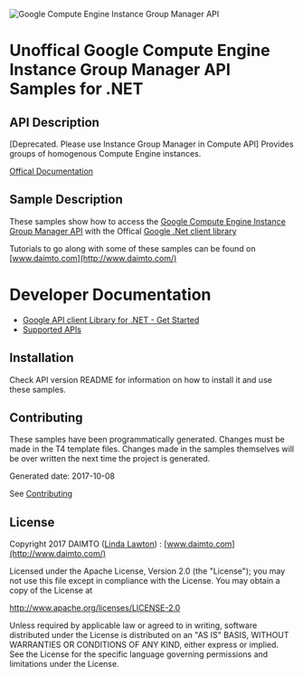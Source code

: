 ﻿![Google Compute Engine Instance Group Manager API](https://www.gstatic.com/images/branding/product/1x/googleg_32dp.png)

# Unoffical Google Compute Engine Instance Group Manager API Samples for .NET  

## API Description

[Deprecated. Please use Instance Group Manager in Compute API] Provides groups of homogenous Compute Engine instances.

[Offical Documentation](https://developers.google.com/compute/docs/instance-groups/manager/v1beta2)

## Sample Description

These samples show how to access the [Google Compute Engine Instance Group Manager API](https://developers.google.com/compute/docs/instance-groups/manager/v1beta2) with the Offical [Google .Net client library](https://github.com/google/google-api-dotnet-client)

Tutorials to go along with some of these samples can be found on [www.daimto.com](http://www.daimto.com/)

# Developer Documentation

* [Google API client Library for .NET - Get Started](https://developers.google.com/api-client-library/dotnet/get_started)
* [Supported APIs](https://developers.google.com/api-client-library/dotnet/apis/)

## Installation

Check API version README for information on how to install it and use these samples.

## Contributing


These samples have been programmatically generated. Changes must be made in the T4 template files. Changes made in the samples themselves will be over written the next time the project is generated.

Generated date: 2017-10-08

See [Contributing](CONTRIBUTING.md)

## License

Copyright 2017 DAIMTO ([Linda Lawton](https://twitter.com/LindaLawtonDK)) :  [www.daimto.com](http://www.daimto.com/)

Licensed under the Apache License, Version 2.0 (the "License"); you may not use this file except in compliance with
the License. You may obtain a copy of the License at

http://www.apache.org/licenses/LICENSE-2.0

Unless required by applicable law or agreed to in writing, software distributed under the License is distributed on
an "AS IS" BASIS, WITHOUT WARRANTIES OR CONDITIONS OF ANY KIND, either express or implied. See the License for the
specific language governing permissions and limitations under the License.